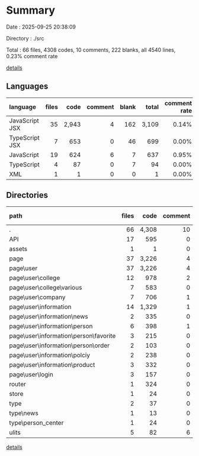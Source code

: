 # Summary

Date : 2025-09-25 20:38:09

Directory : ./src

Total : 66 files,  4308 codes, 10 comments, 222 blanks, all 4540 lines, 0.23% comment rate

[details](details.md)

## Languages
| language | files | code | comment | blank | total | comment rate |
| :--- | ---: | ---: | ---: | ---: | ---: | ---: |
| JavaScript JSX | 35 | 2,943 | 4 | 162 | 3,109 | 0.14% |
| TypeScript JSX | 7 | 653 | 0 | 46 | 699 | 0.00% |
| JavaScript | 19 | 624 | 6 | 7 | 637 | 0.95% |
| TypeScript | 4 | 87 | 0 | 7 | 94 | 0.00% |
| XML | 1 | 1 | 0 | 0 | 1 | 0.00% |

## Directories
| path | files | code | comment | blank | total | comment rate |
| :--- | ---: | ---: | ---: | ---: | ---: | ---: |
| . | 66 | 4,308 | 10 | 222 | 4,540 | 0.23% |
| API | 17 | 595 | 0 | 10 | 605 | 0.00% |
| assets | 1 | 1 | 0 | 0 | 1 | 0.00% |
| page | 37 | 3,226 | 4 | 203 | 3,433 | 0.12% |
| page\user | 37 | 3,226 | 4 | 203 | 3,433 | 0.12% |
| page\user\college | 12 | 978 | 2 | 65 | 1,045 | 0.20% |
| page\user\college\various | 7 | 583 | 0 | 35 | 618 | 0.00% |
| page\user\company | 7 | 706 | 1 | 48 | 755 | 0.14% |
| page\user\information | 14 | 1,329 | 1 | 85 | 1,415 | 0.08% |
| page\user\information\news | 2 | 335 | 0 | 21 | 356 | 0.00% |
| page\user\information\person | 6 | 398 | 1 | 34 | 433 | 0.25% |
| page\user\information\person\favorite | 3 | 215 | 0 | 16 | 231 | 0.00% |
| page\user\information\person\order | 2 | 103 | 0 | 9 | 112 | 0.00% |
| page\user\information\polciy | 2 | 238 | 0 | 16 | 254 | 0.00% |
| page\user\information\product | 3 | 332 | 0 | 14 | 346 | 0.00% |
| page\user\login | 3 | 157 | 0 | 1 | 158 | 0.00% |
| router | 1 | 324 | 0 | 1 | 325 | 0.00% |
| store | 1 | 24 | 0 | 0 | 24 | 0.00% |
| type | 2 | 37 | 0 | 0 | 37 | 0.00% |
| type\news | 1 | 13 | 0 | 0 | 13 | 0.00% |
| type\person_center | 1 | 24 | 0 | 0 | 24 | 0.00% |
| ulits | 5 | 82 | 6 | 4 | 92 | 6.82% |

[details](details.md)